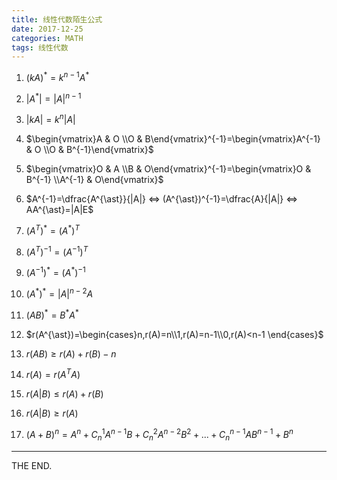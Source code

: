 ```yaml
---
title: 线性代数陌生公式
date: 2017-12-25
categories: MATH
tags: 线性代数
---
```


1. $\left(kA\right)^{\ast}=k^{n-1}A^{\ast}$

2. $|A^{\ast}|=|A|^{n-1}$

3. $|kA|=k^{n}|A|$

<!--more-->

4. $\begin{vmatrix}A & O \\O & B\end{vmatrix}^{-1}=\begin{vmatrix}A^{-1} & O \\O & B^{-1}\end{vmatrix}$

5. $\begin{vmatrix}O & A \\B & O\end{vmatrix}^{-1}=\begin{vmatrix}O & B^{-1} \\A^{-1} & O\end{vmatrix}$

6. $A^{-1}=\dfrac{A^{\ast}}{|A|} <=> (A^{\ast})^{-1}=\dfrac{A}{|A|} <=> AA^{\ast}=|A|E$

7. $(A^{T})^{\ast}=(A^{\ast})^{T}$

8. $(A^{T})^{-1}=(A^{-1})^{T}$

9. $(A^{-1})^{\ast}=(A^{\ast})^{-1}$

10. $(A^{\ast})^{\ast}=|A|^{n-2}A$

11. $(AB)^{\ast}=B^{\ast}A^{\ast}$

12. $r(A^{\ast})=\begin{cases}n,r(A)=n\\1,r(A)=n-1\\0,r(A)<n-1 \end{cases}$

13. $r(AB)\geq r(A)+r(B)-n$

14. $r(A)=r(A^{T}A)$

15. $r(A|B)\leq r(A)+r(B)$

16. $r(A|B)\geq r(A)$

17. $(A+B)^n=A^n+C_n^1A^{n-1}B+C_n^{2}A^{n-2}B^2+...+C_n^{n-1}AB^{n-1}+B^n$


- - -
THE END.

